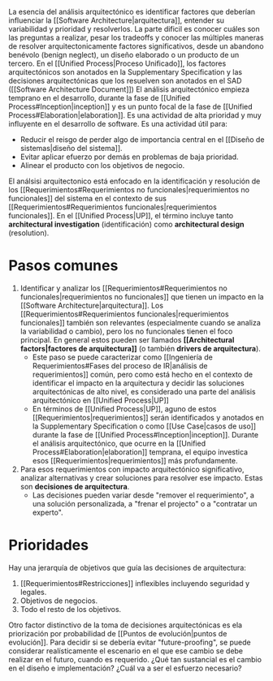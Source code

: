 La esencia del análisis arquitectónico es identificar factores que deberían influenciar la [[Software Architecture|arquitectura]], entender su variabilidad y prioridad y resolverlos. La parte dificil es conocer cuáles son las preguntas a realizar, pesar los tradeoffs y conocer las múltiples maneras de resolver arquitectonicamente factores significativos, desde un abandono benévolo (benign neglect), un diseño elaborado o un producto de un tercero.
En el [[Unified Process|Proceso Unificado]], los factores arquitectónicos son anotados en la Supplementary Specification y las decisiones arquitectónicas que los resuelven son anotados en el SAD ([[Software Architecture Document]])
El análisis arquitectónico empieza temprano en el desarrollo, durante la fase de [[Unified Process#Inception|inception]] y es un punto focal de la fase de [[Unified Process#Elaboration|elaboration]]. Es una actividad de alta prioridad y muy influyente en el desarrollo de software. Es una actividad útil para:
- Reducir el reisgo de perder algo de importancia central en el [[Diseño de sistemas|diseño del sistema]].
- Evitar aplicar efuerzo por demás en problemas de baja prioridad.
- Alinear el producto con los objetivos de negocio.

El análsisi arquitectonico está enfocado en la identificación y resolución de los [[Requerimientos#Requerimientos no funcionales|requerimientos no funcionales]] del sistema en el contexto de sus [[Requerimientos#Requerimientos funcionales|requerimientos funcionales]]. En el [[Unified Process|UP]], el término incluye tanto **architectural investigation** (identificación) como **architectural design** (resolution). 

# Pasos comunes
1. Identificar y analizar los [[Requerimientos#Requerimientos no funcionales|requerimientos no funcionales]] que tienen un impacto en la [[Software Architecture|arquitectura]]. Los [[Requerimientos#Requerimientos funcionales|requerimientos funcionales]] también son relevantes (especialmente cuando se analiza la variabilidad o cambio), pero los no funcionales tienen el foco principal. En general estos pueden ser llamados **[[Architectural factors|factores de arquitectura]]** (o también **drivers de arquitectura**).
	- Este paso se puede caracterizar como [[Ingeniería de Requerimientos#Fases del proceso de IR|análisis de requerimientos]] común, pero como está hecho en el contexto de identificar el impacto en la arquitectura y decidir las soluciones arquitectónicas de alto nivel, es considerado una parte del análisis arquitectónico en [[Unified Process|UP]]
	- En términos de [[Unified Process|UP]], aguno de estos [[Requerimientos|requerimientos]] serán identificados y anotados en la Supplementary Specification o como [[Use Case|casos de uso]] durante la fase de [[Unified Process#Inception|inception]]. Durante el análisis arquitectónico, que ocurre en la [[Unified Process#Elaboration|elaboration]] temprana, el equipo investica esos [[Requerimientos|requerimientos]] más profundamente.
2. Para esos requerimientos con impacto arquitectónico significativo, analizar alternativas y crear soluciones para resolver ese impacto. Estas son **decisiones de arquitectura**.
	- Las decisiones pueden variar desde "remover el requerimiento", a una solución personalizada, a "frenar el projecto" o a "contratar un experto".

# Prioridades
Hay una jerarquía de objetivos que guía las decisiones de arquitectura:
1. [[Requerimientos#Restricciones]] inflexibles incluyendo seguridad y legales.
2. Objetivos de negocios.
3. Todo el resto de los objetivos.

Otro factor distinctivo de la toma de decisiones arquitectónicas es ela priorización por probabilidad de [[Puntos de evolución|puntos de evolución]]. Para decidir si se debería evitar "future-proofing", se puede considerar realísticamente el escenario en el que ese cambio se debe realizar en el futuro, cuando es requerido. ¿Qué tan sustancial es el cambio en el diseño e implementación? ¿Cuál va a ser el esfuerzo necesario?
